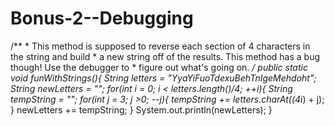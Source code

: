 # Bonus-2--Debugging
/**
                 * This method is supposed to reverse each section of 4 characters in the string and build
                 * a new string off of the results. This method has a bug though! Use the debugger to
                 * figure out what's going on.
                 */
                public static void funWithStrings(){
                    String letters = "YyaYiFuoTdexuBehTnIgeMehdoht";
                    String newLetters = "";
                    for(int i = 0; i < letters.length()/4; ++i){
                        String tempString = "";
                        for(int j = 3; j >0; --j){
                            tempString += letters.charAt((4*i) + j);
                        }
                        newLetters += tempString;
                    }
                    System.out.println(newLetters);
                }
